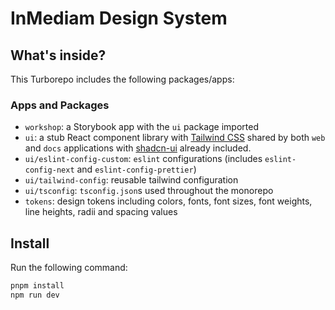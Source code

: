 # InMediam Design System

## What's inside?

This Turborepo includes the following packages/apps:

### Apps and Packages

- `workshop`: a Storybook app with the `ui` package imported
- `ui`: a stub React component library with [Tailwind CSS](https://tailwindcss.com/) shared by both `web` and `docs` applications with [shadcn-ui](https://github.com/shadcn/ui) already included. 
- `ui/eslint-config-custom`: `eslint` configurations (includes `eslint-config-next` and `eslint-config-prettier`)
- `ui/tailwind-config`: reusable tailwind configuration
- `ui/tsconfig`: `tsconfig.json`s used throughout the monorepo
- `tokens`: design tokens including colors, fonts, font sizes, font weights, line heights, radii and spacing values

## Install

Run the following command:

```sh
pnpm install
npm run dev
```
